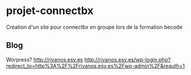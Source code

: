 # projet-connectbx
Création d'un site pour connectbx en groupe lors de la formation becode


## Blog

Worpress? 
http://rivanos.esy.es
http://rivanos.esy.es/wp-login.php?redirect_to=http%3A%2F%2Frivanos.esy.es%2Fwp-admin%2F&reauth=1
